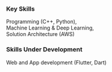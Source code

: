 ### Key Skills
Programming (C++, Python),  
Machine Learning & Deep Learning,  
Solution Architecture (AWS)  

### Skills Under Development
Web and App development (Flutter, Dart)

